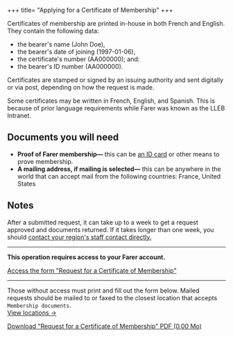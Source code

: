 +++
title= "Applying for a Certificate of Membership"
+++

Certificates of membership are printed in-house in both French and English. They contain the following data:
  - the bearer's name (John Doe),
  - the bearer's date of joining (1997-01-06),
  - the certificate's number (AA000000); and:
  - the bearer's ID number (AA000000).

Certificates are stamped or signed by an issuing authority and sent digitally or via post, depending on how the request is made.

Some certificates may be written in French, English, and Spanish. This is because of prior language requirements while Farer was known as the LLEB Intranet.

## Documents you will need
- **Proof of Farer membership—** this can be [an ID card](/members/id-card) or other means to prove membership.
- **A mailing address, if mailing is selected—** this can be anywhere in the world that can accept mail from the following countries: France, United States

## Notes
After a submitted request, it can take up to a week to get a request approved and documents returned. If it takes longer than one week, you should [contact your region's staff contact directly.](/meta/contact)

---

**This operation requires access to your Farer account.**

[Access the form "Request for a Certificate of Membership"](https://sec.gouv.fa/forms/com-application)

---

Those without access must print and fill out the form below. Mailed requests should be mailed to or faxed to the closest location that accepts `Membership documents`.<br/>[View locations &rarr;](/meta/contact)
 
<a class="btn download" href="https://sec.gouv.fa/forms/com-application.pdf">Download "Request for a Certificate of Membership" PDF (0,00 Mo)</a>